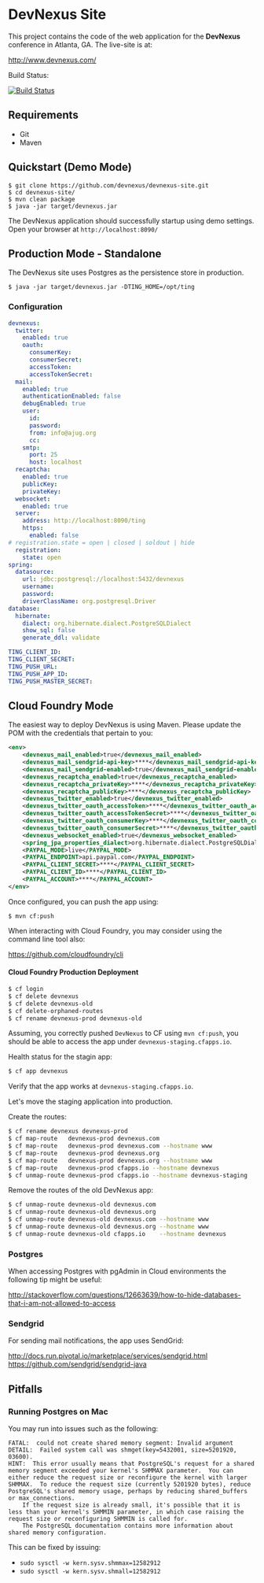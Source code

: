 DevNexus Site
=============

This project contains the code of the web application for the **DevNexus** conference in Atlanta, GA. The live-site is at:

http://www.devnexus.com/

Build Status:

[![Build Status](https://travis-ci.org/devnexus/devnexus-site.png?branch=master)](https://travis-ci.org/devnexus/devnexus-site)

## Requirements

* Git
* Maven

## Quickstart (Demo Mode)

	$ git clone https://github.com/devnexus/devnexus-site.git
	$ cd devnexus-site/
	$ mvn clean package
	$ java -jar target/devnexus.jar

The DevNexus application should successfully startup using demo settings. Open your browser at `http://localhost:8090/`

## Production Mode - Standalone

The DevNexus site uses Postgres as the persistence store in production.

	$ java -jar target/devnexus.jar -DTING_HOME=/opt/ting

### Configuration

```yaml
devnexus:
  twitter:
    enabled: true
    oauth:
      consumerKey:
      consumerSecret:
      accessToken:
      accessTokenSecret:
  mail:
    enabled: true
    authenticationEnabled: false
    debugEnabled: true
    user:
      id:
      password:
      from: info@ajug.org
      cc:
    smtp:
      port: 25
      host: localhost
  recaptcha:
    enabled: true
    publicKey:
    privateKey:
  websocket:
    enabled: true
  server:
    address: http://localhost:8090/ting
    https:
      enabled: false
# registration.state = open | closed | soldout | hide
  registration:
    state: open
spring:
  datasource:
    url: jdbc:postgresql://localhost:5432/devnexus
    username:
    password:
    driverClassName: org.postgresql.Driver
database:
  hibernate:
    dialect: org.hibernate.dialect.PostgreSQLDialect
    show_sql: false
    generate_ddl: validate

TING_CLIENT_ID:
TING_CLIENT_SECRET:
TING_PUSH_URL:
TING_PUSH_APP_ID:
TING_PUSH_MASTER_SECRET:
```

## Cloud Foundry Mode

The easiest way to deploy DevNexus is using Maven. Please update the POM with the
credentials that pertain to you:

```xml
<env>
	<devnexus_mail_enabled>true</devnexus_mail_enabled>
	<devnexus_mail_sendgrid-api-key>****</devnexus_mail_sendgrid-api-key>
	<devnexus_mail_sendgrid-enabled>true</devnexus_mail_sendgrid-enabled>
	<devnexus_recaptcha_enabled>true</devnexus_recaptcha_enabled>
	<devnexus_recaptcha_privateKey>****</devnexus_recaptcha_privateKey>
	<devnexus_recaptcha_publicKey>****</devnexus_recaptcha_publicKey>
	<devnexus_twitter_enabled>true</devnexus_twitter_enabled>
	<devnexus_twitter_oauth_accessToken>****</devnexus_twitter_oauth_accessToken>
	<devnexus_twitter_oauth_accessTokenSecret>****</devnexus_twitter_oauth_accessTokenSecret>
	<devnexus_twitter_oauth_consumerKey>****</devnexus_twitter_oauth_consumerKey>
	<devnexus_twitter_oauth_consumerSecret>****</devnexus_twitter_oauth_consumerSecret>
	<devnexus_websocket_enabled>true</devnexus_websocket_enabled>
	<spring_jpa_properties_dialect>org.hibernate.dialect.PostgreSQLDialect</spring_jpa_properties_dialect>
	<PAYPAL_MODE>live</PAYPAL_MODE>
	<PAYPAL_ENDPOINT>api.paypal.com</PAYPAL_ENDPOINT>
	<PAYPAL_CLIENT_SECRET>****</PAYPAL_CLIENT_SECRET>
	<PAYPAL_CLIENT_ID>****</PAYPAL_CLIENT_ID>
	<PAYPAL_ACCOUNT>****</PAYPAL_ACCOUNT>
</env>
```

Once configured, you can push the app using:

	$ mvn cf:push

When interacting with Cloud Foundry, you may consider using the command line tool also:

https://github.com/cloudfoundry/cli

#### Cloud Foundry Production Deployment

```bash
$ cf login
$ cf delete devnexus
$ cf delete devnexus-old
$ cf delete-orphaned-routes
$ cf rename devnexus-prod devnexus-old
```
Assuming, you correctly pushed `DevNexus` to CF using `mvn cf:push`, you should
be able to access the app under `devnexus-staging.cfapps.io`.

Health status for the stagin app:

```bash
$ cf app devnexus
```

Verify that the app works at `devnexus-staging.cfapps.io`.

 Let's move the staging application into production.

Create the routes:

```bash
$ cf rename devnexus devnexus-prod
$ cf map-route   devnexus-prod devnexus.com
$ cf map-route   devnexus-prod devnexus.com --hostname www
$ cf map-route   devnexus-prod devnexus.org
$ cf map-route   devnexus-prod devnexus.org --hostname www
$ cf map-route   devnexus-prod cfapps.io --hostname devnexus
$ cf unmap-route devnexus-prod cfapps.io --hostname devnexus-staging
```

Remove the routes of the old DevNexus app:

```bash
$ cf unmap-route devnexus-old devnexus.com
$ cf unmap-route devnexus-old devnexus.org
$ cf unmap-route devnexus-old devnexus.com --hostname www
$ cf unmap-route devnexus-old devnexus.org --hostname www
$ cf unmap-route devnexus-old cfapps.io    --hostname devnexus
```

### Postgres

When accessing Postgres with pgAdmin in Cloud environments the following tip might be useful:

http://stackoverflow.com/questions/12663639/how-to-hide-databases-that-i-am-not-allowed-to-access

### Sendgrid

For sending mail notifications, the app uses SendGrid:

http://docs.run.pivotal.io/marketplace/services/sendgrid.html
https://github.com/sendgrid/sendgrid-java

## Pitfalls

### Running Postgres on Mac

You may run into issues such as the following:

````
FATAL:  could not create shared memory segment: Invalid argument
DETAIL:  Failed system call was shmget(key=5432001, size=5201920, 03600).
HINT:  This error usually means that PostgreSQL's request for a shared memory segment exceeded your kernel's SHMMAX parameter.  You can either reduce the request size or reconfigure the kernel with larger SHMMAX.  To reduce the request size (currently 5201920 bytes), reduce PostgreSQL's shared memory usage, perhaps by reducing shared_buffers or max_connections.
	If the request size is already small, it's possible that it is less than your kernel's SHMMIN parameter, in which case raising the request size or reconfiguring SHMMIN is called for.
	The PostgreSQL documentation contains more information about shared memory configuration.
````

This can be fixed by issuing:

* `sudo sysctl -w kern.sysv.shmmax=12582912`
* `sudo sysctl -w kern.sysv.shmall=12582912`


